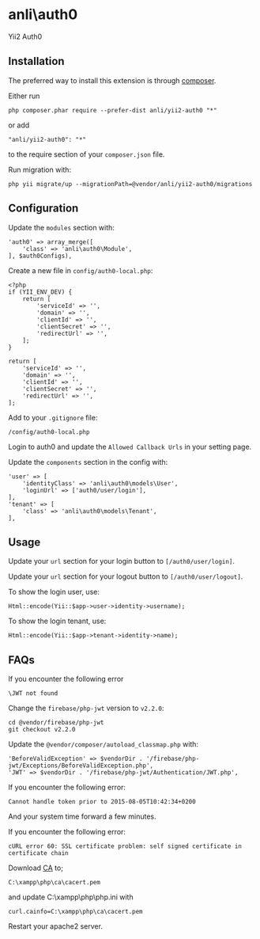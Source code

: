 anli\auth0
==========
Yii2 Auth0

Installation
------------

The preferred way to install this extension is through [composer](http://getcomposer.org/download/).

Either run

    php composer.phar require --prefer-dist anli/yii2-auth0 "*"

or add

    "anli/yii2-auth0": "*"

to the require section of your `composer.json` file.

Run migration with:

    php yii migrate/up --migrationPath=@vendor/anli/yii2-auth0/migrations

Configuration
-----

Update the `modules` section with:

    'auth0' => array_merge([
        'class' => 'anli\auth0\Module',
    ], $auth0Configs),

Create a new file in `config/auth0-local.php`:

    <?php
    if (YII_ENV_DEV) {
        return [
            'serviceId' => '',
            'domain' => '',
            'clientId' => '',
            'clientSecret' => '',
            'redirectUrl' => '',
        ];
    }

    return [
        'serviceId' => '',
        'domain' => '',
        'clientId' => '',
        'clientSecret' => '',
        'redirectUrl' => '',
    ];

Add to your `.gitignore` file:

    /config/auth0-local.php

Login to auth0 and update the `Allowed Callback Urls` in your setting page.

Update the `components` section in the config with:

    'user' => [
        'identityClass' => 'anli\auth0\models\User',
        'loginUrl' => ['auth0/user/login'],
    ],
    'tenant' => [
        'class' => 'anli\auth0\models\Tenant',
    ],

Usage
-----

Update your `url` section for your login button to `[/auth0/user/login]`.

Update your `url` section for your logout button to `[/auth0/user/logout]`.

To show the login user, use:

    Html::encode(Yii::$app->user->identity->username);

To show the login tenant, use:

    Html::encode(Yii::$app->tenant->identity->name);

FAQs
-----

If you encounter the following error

    \JWT not found

Change the `firebase/php-jwt` version to `v2.2.0`:

    cd @vendor/firebase/php-jwt
    git checkout v2.2.0

Update the `@vendor/composer/autoload_classmap.php` with:

    'BeforeValidException' => $vendorDir . '/firebase/php-jwt/Exceptions/BeforeValidException.php',
    'JWT' => $vendorDir . '/firebase/php-jwt/Authentication/JWT.php',

If you encounter the following error:

    Cannot handle token prior to 2015-08-05T10:42:34+0200

And your system time forward a few minutes.

If you encounter the following error:

    cURL error 60: SSL certificate problem: self signed certificate in certificate chain

Download [CA](http://curl.haxx.se/ca/cacert.pem) to;

    C:\xampp\php\ca\cacert.pem

and update C:\xampp\php\php.ini with

    curl.cainfo=C:\xampp\php\ca\cacert.pem

Restart your apache2 server.

